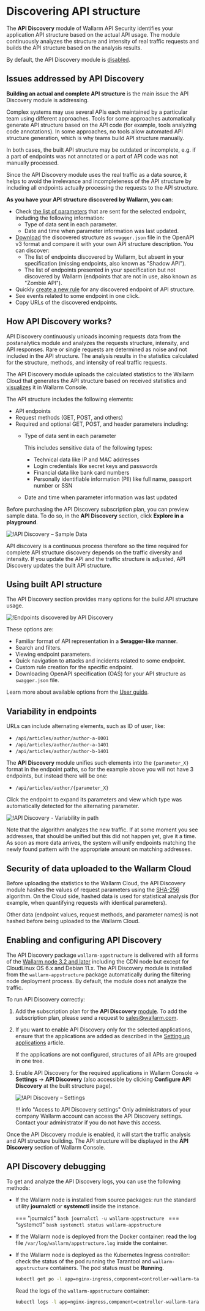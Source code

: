 # Discovering API structure

The **API Discovery** module of Wallarm API Security identifies your application API structure based on the actual API usage. The module continuously analyzes the structure and intensity of real traffic requests and builds the API structure based on the analysis results.

By default, the API Discovery module is [disabled](#enabling-and-configuring-api-discovery).

## Issues addressed by API Discovery

**Building an actual and complete API structure** is the main issue the API Discovery module is addressing.

Complex systems may use several APIs each maintained by a particular team using different approaches. Tools for some approaches automatically generate API structure based on the API code (for example, tools analyzing code annotations). In some approaches, no tools allow automated API structure generation, which is why teams build API structure manually.

In both cases, the built API structure may be outdated or incomplete, e.g. if a part of endpoints was not annotated or a part of API code was not manually processed.

Since the API Discovery module uses the real traffic as a data source, it helps to avoid the irrelevance and incompleteness of the API structure by including all endpoints actually processing the requests to the API structure.

**As you have your API structure discovered by Wallarm, you can**:

* Check [the list of parameters](../user-guides/api-discovery.md#params) that are sent for the selected endpoint, including the following information:
    * Type of data sent in each parameter.
    * Date and time when parameter information was last updated.
* [Download](../user-guides/api-discovery.md#download-openapi-specification-oas-for-your-api-structure) the discovered structure as `swagger.json` file in the OpenAPI v3 format and compare it with your own API structure description. You can discover:
    * The list of endpoints discovered by Wallarm, but absent in your specification (missing endpoints, also known as "Shadow API").
    * The list of endpoints presented in your specification but not discovered by Wallarm (endpoints that are not in use, also known as "Zombie API").
* Quickly [create a new rule](../user-guides/api-discovery.md#api-structure-and-rules) for any discovered endpoint of API structure.
* See events related to some endpoint in one click.
* Copy URLs of the discovered endpoints.

## How API Discovery works?

API Discovery continuously unloads incoming requests data from the postanalytics module and analyzes the requests structure, intensity, and API responses. Rare or single requests are determined as noise and not included in the API structure. The analysis results in the statistics calculated for the structure, methods, and intensity of real traffic requests.

The API Discovery module uploads the calculated statistics to the Wallarm Cloud that generates the API structure based on received statistics and [visualizes](../user-guides/api-discovery.md#api-structure-visualization) it in Wallarm Console.

The API structure includes the following elements:

* API endpoints
* Request methods (GET, POST, and others)
* Required and optional GET, POST, and header parameters including:
    * Type of data sent in each parameter

        This includes sensitive data of the following types:
        
        * Technical data like IP and MAC addresses
        * Login credentials like secret keys and passwords
        * Financial data like bank card numbers
        * Personally identifiable information (PII) like full name, passport number or SSN
    
    * Date and time when parameter information was last updated

Before purchasing the API Discovery subscription plan, you can preview sample data. To do so, in the **API Discovery** section, click **Explore in a playground**.

![!API Discovery – Sample Data](../images/about-wallarm-waf/api-discovery/api-discovery-sample-data.png)

API discovery is a continuous process therefore so the time required for complete API structure discovery depends on the traffic diversity and intensity. If you update the API and the traffic structure is adjusted, API Discovery updates the built API structure.

## Using built API structure

The API Discovery section provides many options for the build API structure usage.

![!Endpoints discovered by API Discovery](../images/about-wallarm-waf/api-discovery/discovered-api-endpoints.png)

These options are:

* Familiar format of API representation in a **Swagger-like manner**.
* Search and filters.
* Viewing endpoint parameters.
* Quick navigation to attacks and incidents related to some endpoint.
* Custom rule creation for the specific endpoint.
* Downloading OpenAPI specification (OAS) for your API structure as `swagger.json` file.

Learn more about available options from the [User guide](../user-guides/api-discovery.md).

## Variability in endpoints

URLs can include alternating elements, such as ID of user, like:

* `/api/articles/author/author-a-0001`
* `/api/articles/author/author-a-1401`
* `/api/articles/author/author-b-1401`

The **API Discovery** module unifies such elements into the `{parameter_X}` format in the endpoint paths, so for the example above you will not have 3 endpoints, but instead there will be one:

* `/api/articles/author/{parameter_X}`

Click the endpoint to expand its parameters and view which type was automatically detected for the alternating parameter.

![!API Discovery - Variability in path](../images/about-wallarm-waf/api-discovery/api-discovery-variability-in-path.png)

Note that the algorithm analyzes the new traffic. If at some moment you see addresses, that should be unified but this did not happen yet, give it a time. As soon as more data arrives, the system will unify endpoints matching the newly found pattern with the appropriate amount on matching addresses.

## Security of data uploaded to the Wallarm Cloud

Before uploading the statistics to the Wallarm Cloud, the API Discovery module hashes the values of request parameters using the [SHA-256](https://en.wikipedia.org/wiki/SHA-2) algorithm. On the Cloud side, hashed data is used for statistical analysis (for example, when quantifying requests with identical parameters).

Other data (endpoint values, request methods, and parameter names) is not hashed before being uploaded to the Wallarm Cloud.

## Enabling and configuring API Discovery

The API Discovery package `wallarm-appstructure` is delivered with all forms of the [Wallarm node 3.2 and later](../admin-en/supported-platforms.md) including the CDN node but except for CloudLinux OS 6.x and Debian 11.x. The API Discovery module is installed from the `wallarm-appstructure` package automatically during the filtering node deployment process. By default, the module does not analyze the traffic.

To run API Discovery correctly:

1. Add the subscription plan for the **API Discovery** [module](../about-wallarm-waf/subscription-plans.md#modules). To add the subscription plan, please send a request to [sales@wallarm.com](mailto:sales@wallarm.com).
1. If you want to enable API Discovery only for the selected applications, ensure that the applications are added as described in the [Setting up applications](../user-guides/settings/applications.md) article.

    If the applications are not configured, structures of all APIs are grouped in one tree.

1. Enable API Discovery for the required applications in Wallarm Console → **Settings** → **API Discovery** (also accessible by clicking **Configure API Discovery** at the built structure page).

    ![!API Discovery – Settings](../images/about-wallarm-waf/api-discovery/api-discovery-settings.png)

    !!! info "Access to API Discovery settings"
        Only administrators of your company Wallarm account can access the API Discovery settings. Contact your administrator if you do not have this access.

Once the API Discovery module is enabled, it will start the traffic analysis and API structure building. The API structure will be displayed in the **API Discovery** section of Wallarm Console.

## API Discovery debugging

To get and analyze the API Discovery logs, you can use the following methods:

* If the Wallarm node is installed from source packages: run the standard utility **journalctl** or **systemctl** inside the instance.

    === "journalctl"
        ```bash
        journalctl -u wallarm-appstructure
        ```
    === "systemctl"
        ```bash
        systemctl status wallarm-appstructure
        ```
* If the Wallarm node is deployed from the Docker container: read the log file `/var/log/wallarm/appstructure.log` inside the container.
* If the Wallarm node is deployed as the Kubernetes Ingress controller: check the status of the pod running the Tarantool and `wallarm-appstructure` containers. The pod status must be **Running**.

    ```bash
    kubectl get po -l app=nginx-ingress,component=controller-wallarm-tarantool
    ```

    Read the logs of the `wallarm-appstructure` container:

    ```bash
    kubectl logs -l app=nginx-ingress,component=controller-wallarm-tarantool -c wallarm-appstructure
    ```

